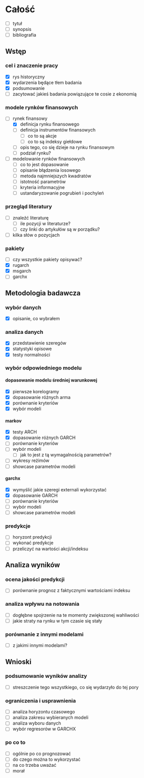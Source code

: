 # Całość
- [ ] tytuł
- [ ] synopsis
- [ ] bibliografia
## Wstęp
### cel i znaczenie pracy
- [x] rys historyczny
- [x] wydarzenia będące tłem badania
- [x] podsumowanie
- [ ] zacytować jakieś badania powiązujące te cosie z ekonomią
### modele rynków finansowych
- [ ] rynek finansowy
    - [x] definicja rynku finansowego
    - [ ] definicja instrumentów finansowych
        - [ ] co to są akcje
        - [ ] co to są indeksy giełdowe
    - [ ] opis tego, co się dzieje na rynku finansowym
    - [ ] podział rynku?
- [ ] modelowanie rynków finansowych
    - [ ] co to jest dopasowanie
    - [ ] opisanie błądzenia losowego
    - [ ] metoda najmniejszych kwadratów
    - [ ] istotność parametrów
    - [ ] kryteria informacyjne
    - [ ] ustandaryzowanie pogrubień i pochyleń
### przegląd literatury
- [ ] znaleźć literaturę
    - [ ] ile pozycji w literaturze?
    - [ ] czy linki do artykułów są w porządku?
- [ ] kilka słów o pozycjach
### pakiety
- [ ] czy wszystkie pakiety opisywać?
- [x] rugarch
- [x] msgarch
- [ ] garchx
## Metodologia badawcza
### wybór danych
- [x] opisanie, co wybrałem
### analiza danych
- [x] przedstawienie szeregów
- [x] statystyki opisowe
- [x] testy normalności
### wybór odpowiedniego modelu
#### dopasowanie modelu średniej warunkowej
- [x] pierwsze korelogramy
- [x] dopasowanie różnych arma
- [x] porównanie kryteriów
- [x] wybór modeli
#### markov
- [x] testy ARCH
- [x] dopasowanie różnych GARCH
- [ ] porównanie kryteriów
- [ ] wybór modeli
    - [ ] jak to jest z tą wymagalnością parametrów?
- [ ] wykresy reżimów
- [ ] showcase parametrów modeli
#### garchx
- [x] wymyślić jakie szeregi externali wykorzystać
- [x] dopasowanie GARCH
- [ ] porównanie kryteriów
- [ ] wybór modeli
- [ ] showcase parametrów modeli
### predykcje
- [ ] horyzont predykcji
- [ ] wykonać predykcje
- [ ] przeliczyć na wartości akcji/indeksu
## Analiza wyników
### ocena jakości predykcji
- [ ] porównanie prognoz z faktycznymi wartościami indeksu
### analiza wpływu na notowania
- [ ] dogłębne spojrzenie na te momenty zwiększonej wahliwości
- [ ] jakie straty na rynku w tym czasie się stały
### porównanie z innymi modelami
- [ ] z jakimi innymi modelami?
## Wnioski
### podsumowanie wyników analizy
- [ ] streszczenie tego wszystkiego, co się wydarzyło do tej pory
### ograniczenia i usprawnienia
- [ ] analiza horyzontu czasowego
- [ ] analiza zakresu wybieranych modeli
- [ ] analiza wyboru danych
- [ ] wybór regresorów w GARCHX
### po co to
- [ ] ogólnie po co prognozować
- [ ] do czego można to wykorzystać
- [ ] na co trzeba uważać
- [ ] morał